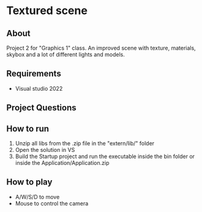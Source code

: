 # Textured scene

## About

Project 2 for "Graphics 1" class. An improved scene with texture, materials, skybox and a lot of different lights and models.

## Requirements

- Visual studio 2022

## Project Questions

## How to run

1. Unzip all libs from the .zip file in the "extern/lib/" folder
2. Open the solution in VS
3. Build the Startup project and run the executable inside the bin folder or inside the Application/Application.zip

## How to play

- A/W/S/D to move
- Mouse to control the camera
